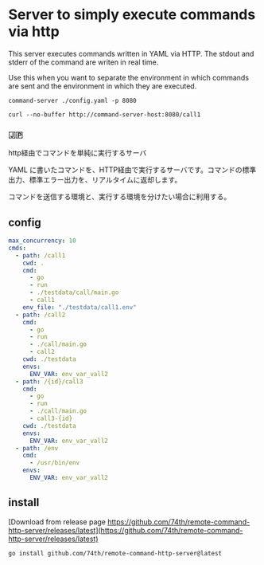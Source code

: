# Server to simply execute commands via http

This server executes commands written in YAML via HTTP. The stdout and stderr of the command are writen in real time.

Use this when you want to separate the environment in which commands are sent and the environment in which they are executed.


```
command-server ./config.yaml -p 8080
```

```
curl --no-buffer http://command-server-host:8080/call1
```

### 🇯🇵

http経由でコマンドを単純に実行するサーバ

YAML に書いたコマンドを、HTTP経由で実行するサーバです。コマンドの標準出力、標準エラー出力を、リアルタイムに返却します。

コマンドを送信する環境と、実行する環境を分けたい場合に利用する。

## config

```yaml
max_concurrency: 10
cmds:
  - path: /call1
    cwd: .
    cmd:
      - go
      - run
      - ./testdata/call/main.go
      - call1
    env_file: "./testdata/call1.env"
  - path: /call2
    cmd:
      - go
      - run
      - ./call/main.go
      - call2
    cwd: ./testdata
    envs:
      ENV_VAR: env_var_vall2
  - path: /{id}/call3
    cmd:
      - go
      - run
      - ./call/main.go
      - call3-{id}
    cwd: ./testdata
    envs:
      ENV_VAR: env_var_vall2
  - path: /env
    cmd:
      - /usr/bin/env
    envs:
      ENV_VAR: env_var_vall2
```

## install

[Download from release page https://github.com/74th/remote-command-http-server/releases/latest](https://github.com/74th/remote-command-http-server/releases/latest)

```
go install github.com/74th/remote-command-http-server@latest
```